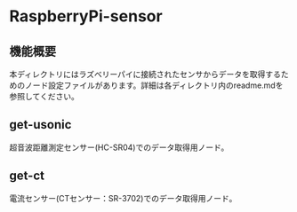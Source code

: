 # RaspberryPi-sensor
## 機能概要

本ディレクトリにはラズベリーパイに接続されたセンサからデータを取得するためのノード設定ファイルがあります。詳細は各ディレクトリ内のreadme.mdを参照してください。

## get-usonic

超音波距離測定センサー(HC-SR04)でのデータ取得用ノード。



## get-ct

電流センサー(CTセンサー：SR-3702)でのデータ取得用ノード。

